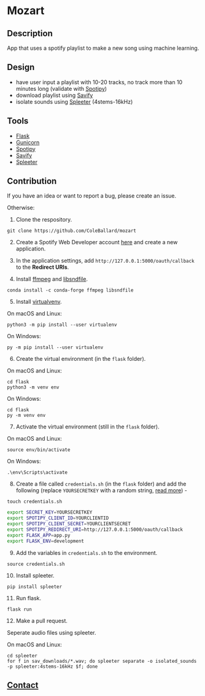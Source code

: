 # Mozart

## Description
App that uses a spotify playlist to make a new song using machine learning.

## Design
- have user input a playlist with 10-20 tracks, no track more than 10 minutes long (validate with [Spotipy](https://spotipy.readthedocs.io/en/2.17.1/))
- download playlist using [Savify](https://github.com/LaurenceRawlings/savify)
- isolate sounds using [Spleeter](https://github.com/deezer/spleeter) (4stems-16kHz)

## Tools
- [Flask](https://flask.palletsprojects.com/en/1.1.x/)
- [Gunicorn](https://gunicorn.org/)
- [Spotipy](https://spotipy.readthedocs.io/en/2.17.1/)
- [Savify](https://github.com/LaurenceRawlings/savify)
- [Spleeter](https://github.com/deezer/spleeter)

## Contribution
If you have an idea or want to report a bug, please create an issue.

Otherwise:

1. Clone the respository.
```shell
git clone https://github.com/ColeBallard/mozart
```

2. Create a Spotify Web Developer account [here](https://developer.spotify.com/my-applications) and create a new application.

3. In the application settings, add `http://127.0.0.1:5000/oauth/callback` to the **Redirect URIs**. 

4. Install [ffmpeg](https://ffmpeg.org/) and [libsndfile](http://www.mega-nerd.com/libsndfile/).
```shell
conda install -c conda-forge ffmpeg libsndfile
```

5. Install [virtualvenv](https://docs.python.org/3/tutorial/venv.html).

On macOS and Linux:
```shell
python3 -m pip install --user virtualenv
```
On Windows:
```shell
py -m pip install --user virtualenv
```

6. Create the virtual environment (in the `flask` folder).

On macOS and Linux:
```shell
cd flask
python3 -m venv env
```
On Windows:
```shell
cd flask
py -m venv env
```

7. Activate the virtual environment (still in the `flask` folder).

On macOS and Linux:
```shell
source env/bin/activate
```
On Windows:
```shell
.\env\Scripts\activate
```

8. Create a file called `credentials.sh` (in the `flask` folder) and add the following (replace `YOURSECRETKEY` with a random string, [read more](https://flask.palletsprojects.com/en/1.1.x/config/)) -
```shell
touch credentials.sh
```
```sh
export SECRET_KEY=YOURSECRETKEY
export SPOTIPY_CLIENT_ID=YOURCLIENTID
export SPOTIPY_CLIENT_SECRET=YOURCLIENTSECRET
export SPOTIPY_REDIRECT_URI=http://127.0.0.1:5000/oauth/callback
export FLASK_APP=app.py
export FLASK_ENV=development
```

9. Add the variables in `credentials.sh` to the environment.
```shell
source credentials.sh
```

10. Install spleeter.
```shell
pip install spleeter
```

11. Run flask.
```shell
flask run
```

12. Make a pull request.

Seperate audio files using spleeter.

On macOS and Linux:
```shell
cd spleeter
for f in sav_downloads/*.wav; do spleeter separate -o isolated_sounds -p spleeter:4stems-16kHz $f; done
```

## **[Contact](https://coleb.io/contact)**
